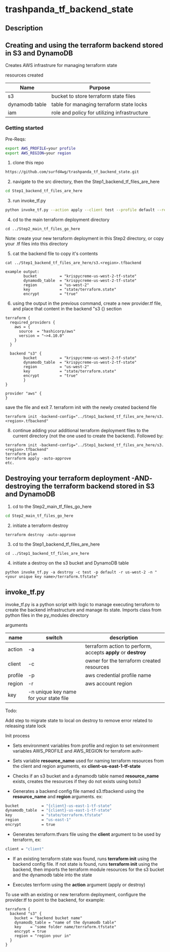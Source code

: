 # trashpanda_tf_backend_state

## Description

## Creating and using the terraform backend stored in S3 and DynamoDB

Creates AWS infrastrure for managing terraform state

resources created

| Name | Purpose |
|------|---------|
| s3 | bucket to store terraform state files |
| dynamodb table | table for managing terraform state locks |
| iam | role and policy for utilizing infrastructure |

### Getting started
Pre-Reqs:
```bash
export AWS_PROFILE=your profile
export AWS_REGION=your region
```

1. clone this repo

```bash
https://github.com/surfd4wg/trashpanda_tf_backend_state.git
```

2. navigate to the src directory, then the Step1_backend_tf_files_are_here

```bash
cd Step1_backend_tf_files_are_here
```

3. run invoke_tf.py

```bash
python invoke_tf.py --action apply --client test --profile default --region us-east-1 -n "<your unique key name>/terraform.tfstate"
```

4. cd to the main terraform deployment directory
```
cd ../Step2_main_tf_files_go_here
```
Note: create your new terraform deployment in this Step2 directory, or copy your .tf files into this directory

5. cat the backend file to copy it's contents
```
cat ../Step1_backend_tf_files_are_here/s3.<region>.tfbackend

example output:
        bucket          = "krispycreme-us-west-2-tf-state"
        dynamodb_table  = "krispycreme-us-west-2-tf-state"
        region          = "us-west-2"
        key             = "state/terraform.state"
        encrypt         = "true"
```

6. using the output in the previous command, create a new provider.tf file, and place that content in the backend "s3 {} section
```
terraform {
  required_providers {
    aws = {
      source  = "hashicorp/aws"
      version = "~>4.10.0"
    }
  }

  backend "s3" {
        bucket          = "krispycreme-us-west-2-tf-state"
        dynamodb_table  = "krispycreme-us-west-2-tf-state"
        region          = "us-west-2"
        key             = "state/terraform.state"
        encrypt         = "true"
        }
}

provider "aws" {
}
```
save the file and exit
7. terraform init with the newly created backend file
```
terraform init -backend-config="../Step1_backend_tf_files_are_here/s3.<region>.tfbackend"
```
8. continue adding your additional terraform deployment files to the current directory (not the one used to create the backend). Followed by:
```
terraform init -backend-config="../Step1_backend_tf_files_are_here/s3.<region>.tfbackend"
terraform plan
terraform apply -auto-approve
etc.
```
## Destroying your terraform deployment -AND- destroying the terraform backend stored in S3 and DynamoDB
1. cd to the Step2_main_tf_files_go_here
```bash
cd Step2_main_tf_files_go_here
```
2. initiate a terraform destroy
```
terraform destroy -auto-approve
```
3. cd to the Step1_backend_tf_files_are_here
```
cd ../Step1_backend_tf_files_are_here
```
4. initiate a destroy on the s3 bucket and DynamoDB table
```
python invoke_tf.py -a destroy -c test -p default -r us-west-2 -n "<your unique key name>/terraform.tfstate"
```


## invoke_tf.py

invoke_tf.py is a python script with logic to manage executing terraform to create the backend infrastructure and manage its state. Imports class from python files in the py_modules directory

arguments

| name | switch | description |
|------|--------|-------------|
| action | -a | terraform action to perform, accepts **apply** or **destroy** |
| client | -c | owner for the terraform created resources |
| profile | -p | aws credential profile name |
| region | -r | aws account region |
| key | -n unique key name for your state file |

Todo:

Add step to migrate state to local on destroy to remove error related to releasing state lock

Init process

- Sets environment variables from profile and region to set environment variables AWS_PROFILE and AWS_REGION for terraform auth- 

- Sets variable **resource_name** used for naming terraform resources from the client and region arguments, ex **client-us-east-1-tf-state**
  
- Checks if an s3 bucket and a dynamodb table named **resource_name** exists, creates the resources if they do not exists using boto3
  
- Generates a backend config file named s3.tfbackend using the **resource_name** and **region** arguments. ex:

```bash
bucket          = "{client}-us-east-1-tf-state"
dynamodb_table  = "{client}-us-east-1-tf-state"
key             = "state/terraform.tfstate"
region          = "us-east-1"
encrypt         = true
```

- Generates terraform.tfvars file using the **client** argument to be used by terraform, ex:

```bash
client = "client"
```

- If an existing terraform state was found, runs **terraform init** using the backend config file. If not state is found, runs **terraform init** using the backend, then imports the terraform module resources for the s3 bucket and the dynamodb table into the state

- Executes terrform using the **action** argument (apply or destroy)

To use with an existing or new terraform deployment, configure the provider.tf to point to the backend, for example:
```
terraform {
  backend "s3" {
    bucket = "backend bucket name"
    dynamodb_table = "name of the dynamodb table"
    key    = "some folder name/terraform.tfstate"
    encrypt = true
    region = "region your in"
  }
}
```
